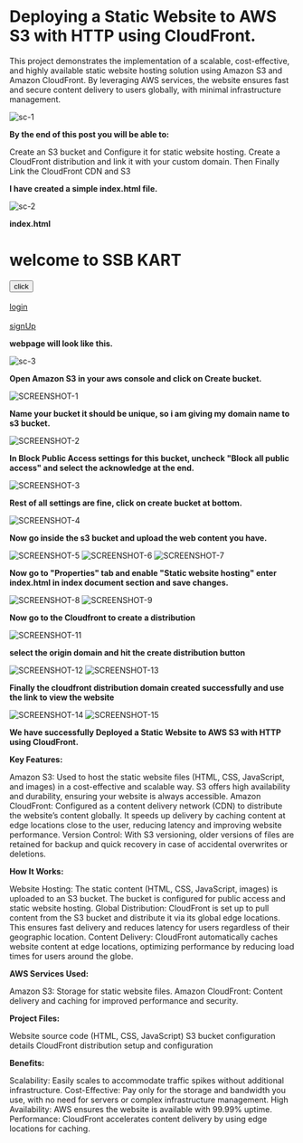 # Deploying a Static Website to AWS S3 with HTTP using CloudFront.

This project demonstrates the implementation of a scalable, cost-effective, and highly available static website hosting solution using Amazon S3 and Amazon CloudFront. By leveraging AWS services, the website ensures fast and secure content delivery to users globally, with minimal infrastructure management.

![sc-1](https://github.com/user-attachments/assets/8aceefc7-3ef4-44f4-a173-63a8675e1033)

**By the end of this post you will be able to:**

Create an S3 bucket and Configure it for static website hosting.
Create a CloudFront distribution and link it with your custom domain.
Then Finally Link the CloudFront CDN and S3

**I have created a simple index.html file.**

![sc-2](https://github.com/user-attachments/assets/5ad82700-817b-49bd-be34-495d3d66ff45)

**index.html**

<!DOCTYPE html>
<html lang="en">
<head>
    <meta charset="UTF-8">
    <meta name="viewport" content="width=device-width, initial-scale=1.0">
    <title>SSB KART</title>
    <link rel="stylesheet" href="style.css">
    <script src="script.js"></script>
</head>
<body>
    <h1>welcome to SSB KART</h1>
    <button onclick="alert()">click</button><br><br>
    <a href="login.html">login</a><br><br>
    <a href="signup.html">signUp</a>
</body>
</html>

**webpage will look like this.**

![sc-3](https://github.com/user-attachments/assets/80ef79fe-eaf0-4335-8029-ad8533ca67ce)

**Open Amazon S3 in your aws console and click on Create bucket.**

![SCREENSHOT-1](https://github.com/user-attachments/assets/64972389-f50d-4e40-b9bb-f42930ebb155)

**Name your bucket it should be unique, so i am giving my domain name to s3 bucket.**

![SCREENSHOT-2](https://github.com/user-attachments/assets/e4f16cee-00dd-4b2f-a375-723104831122)

**In Block Public Access settings for this bucket, uncheck "Block all public access" and select the acknowledge at the end.**

![SCREENSHOT-3](https://github.com/user-attachments/assets/89ad0b57-ae45-4699-9e36-d010d83b9d1f)

**Rest of all settings are fine, click on create bucket at bottom.**

![SCREENSHOT-4](https://github.com/user-attachments/assets/90fb566f-40da-4cb5-8ddf-0d664562b017)

**Now go inside the s3 bucket and upload the web content you have.**

![SCREENSHOT-5](https://github.com/user-attachments/assets/1a8e01f4-88ef-4dfd-9ef5-7f92cac12265)
![SCREENSHOT-6](https://github.com/user-attachments/assets/e56e9705-79a9-45dc-acf7-ce50d2b53df4)
![SCREENSHOT-7](https://github.com/user-attachments/assets/a7380225-7583-431e-a35b-b29c7d430f74)

**Now go to "Properties" tab and enable "Static website hosting" enter index.html in index document section and save changes.**

![SCREENSHOT-8](https://github.com/user-attachments/assets/5ff2d7c0-a11d-4bb7-a289-66ee53af8307)
![SCREENSHOT-9](https://github.com/user-attachments/assets/ae36bbe4-8e1c-4b6a-ad27-eb8efb94928c)

**Now go to the Cloudfront to create a distribution**

![SCREENSHOT-11](https://github.com/user-attachments/assets/c5f7b1e8-e700-4028-a1e1-f8b214b62316)

**select the origin domain and hit the create distribution button**

![SCREENSHOT-12](https://github.com/user-attachments/assets/ee8cc079-d9de-41f7-951c-b39187d7bd9d)
![SCREENSHOT-13](https://github.com/user-attachments/assets/0ea029ca-85f2-463a-98ee-a92c687a19fe)

**Finally the cloudfront distribution domain created successfully and use the link to view the website**

![SCREENSHOT-14](https://github.com/user-attachments/assets/e9a05e67-2649-4ffc-bfa2-cd554f53211f)
![SCREENSHOT-15](https://github.com/user-attachments/assets/360985a2-9a20-483e-867b-27ae0eae0f22)

**We have successfully Deployed a Static Website to AWS S3 with HTTP using CloudFront.**


**Key Features:**

Amazon S3: Used to host the static website files (HTML, CSS, JavaScript, and images) in a cost-effective and scalable way. S3 offers high availability and durability, ensuring your website is always accessible.
Amazon CloudFront: Configured as a content delivery network (CDN) to distribute the website’s content globally. It speeds up delivery by caching content at edge locations close to the user, reducing latency and improving website performance.
Version Control: With S3 versioning, older versions of files are retained for backup and quick recovery in case of accidental overwrites or deletions.

**How It Works:**

Website Hosting: The static content (HTML, CSS, JavaScript, images) is uploaded to an S3 bucket. The bucket is configured for public access and static website hosting.
Global Distribution: CloudFront is set up to pull content from the S3 bucket and distribute it via its global edge locations. This ensures fast delivery and reduces latency for users regardless of their geographic location.
Content Delivery: CloudFront automatically caches website content at edge locations, optimizing performance by reducing load times for users around the globe.

**AWS Services Used:**

Amazon S3: Storage for static website files.
Amazon CloudFront: Content delivery and caching for improved performance and security.

**Project Files:**

Website source code (HTML, CSS, JavaScript)
S3 bucket configuration details
CloudFront distribution setup and configuration

**Benefits:**

Scalability: Easily scales to accommodate traffic spikes without additional infrastructure.
Cost-Effective: Pay only for the storage and bandwidth you use, with no need for servers or complex infrastructure management.
High Availability: AWS ensures the website is available with 99.99% uptime.
Performance: CloudFront accelerates content delivery by using edge locations for caching.
